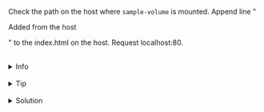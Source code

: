 
Check the path on the host where `sample-volume` is mounted.
Append line "<p>Added from the host</p>" to the index.html on the host.
Request localhost:80.

<br>
<details><summary>Info</summary>
<br>

```plain
Warning! Don't do this in production.

Volumes are not designed to be edited on the host. Use bind mounts for this instead.
```

</details>

<br>
<details><summary>Tip</summary>
<br>

```plain
Use docker volume inspect command to see detailed information about the volume.
Use >> to append line to the file.
```

</details>


<br>
<details><summary>Solution</summary>
<br>

<br>

Inspect sample-volume:

<br>

```plain
docker volume inspect sample-volume
```{{exec}}

<br>

Append line to the index.html on the host:

<br>

```plain
echo "<p>Added from the host</p>" >> /var/lib/docker/volumes/sample-volume/_data/index.html
```{{exec}}

<br>

Request localhost:80:

<br>

```plain
curl localhost:80
```{{exec}}

</details>